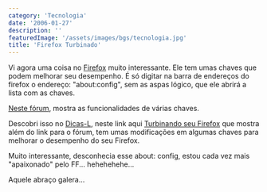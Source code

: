 ```yaml
---
category: 'Tecnologia'
date: '2006-01-27'
description: ''
featuredImage: '/assets/images/bgs/tecnologia.jpg'
title: 'Firefox Turbinado'
---
```


Vi agora uma coisa no [Firefox](http://www.spreadfirefox.com/?q=affiliates&id=157396&t=196) muito interessante. Ele tem umas chaves que podem melhorar seu desempenho. É só digitar na barra de endereços do firefox o endereço: "about:config", sem as aspas lógico, que ele abrirá a lista com as chaves.

[Neste fórum](http://forums.mozillazine.org/viewtopic.php?t=53650&postdays=0&postorder=asc&postsperpage=15&start=0), mostra as funcionalidades de várias chaves.

Descobri isso no [Dicas-L](http://www.dicas-l.com.br), neste link aqui [Turbinando seu Firefox](http://www.dicas-l.com.br/dicas-l/20041221.php) que mostra além do link para o fórum, tem umas modificações em algumas chaves para melhorar o desempenho do seu Firefox.

Muito interessante, desconhecia esse about: config, estou cada vez mais "apaixonado" pelo FF... hehehehehe...

Aquele abraço galera...
